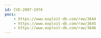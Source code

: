```yaml
---
id: CVE-2007-1974
pocs:
    - https://www.exploit-db.com/raw/3644
    - https://www.exploit-db.com/raw/3645
    - https://www.exploit-db.com/raw/3646
---
```

